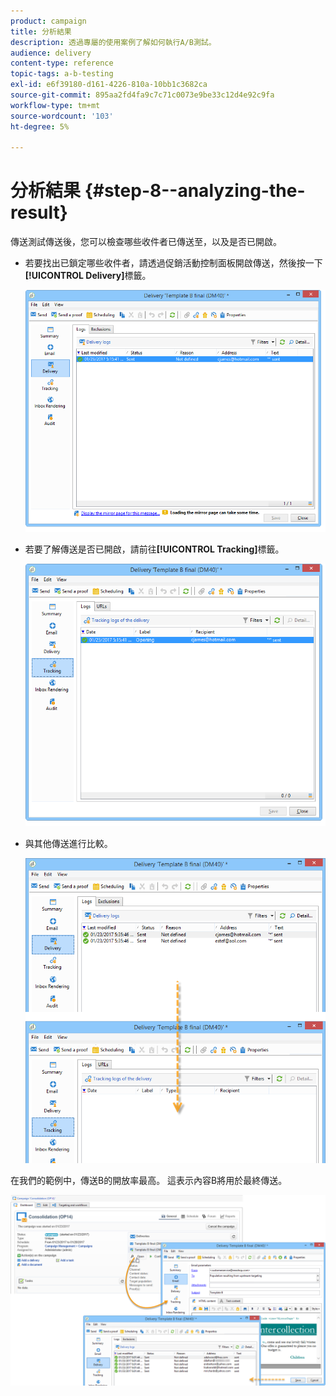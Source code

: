 ```yaml
---
product: campaign
title: 分析結果
description: 透過專屬的使用案例了解如何執行A/B測試。
audience: delivery
content-type: reference
topic-tags: a-b-testing
exl-id: e6f39180-d161-4226-810a-10bb1c3682ca
source-git-commit: 895aa2fd4fa9c7c71c0073e9be33c12d4e92c9fa
workflow-type: tm+mt
source-wordcount: '103'
ht-degree: 5%

---
```


# 分析結果 {#step-8--analyzing-the-result}

傳送測試傳送後，您可以檢查哪些收件者已傳送至，以及是否已開啟。

* 若要找出已鎖定哪些收件者，請透過促銷活動控制面板開啟傳送，然後按一下&#x200B;**[!UICONTROL Delivery]**&#x200B;標籤。

   ![](assets/use_case_abtesting_analysis_001.png)

* 若要了解傳送是否已開啟，請前往&#x200B;**[!UICONTROL Tracking]**&#x200B;標籤。

   ![](assets/use_case_abtesting_analysis_002.png)

* 與其他傳送進行比較。

   ![](assets/use_case_abtesting_analysis_003.png)

在我們的範例中，傳送B的開放率最高。 這表示內容B將用於最終傳送。

![](assets/use_case_abtesting_analysis_004.png)
